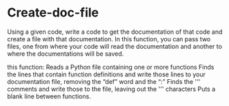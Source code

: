 # Create-doc-file
Using a given code, write a code to get the documentation of that code and create a file with that documentation. 
In this function, you can pass two files, one from where your code will read the documentation and another to where the documentations will be saved. 

this function: 
Reads a Python file containing one or more functions
Finds the lines that contain function definitions and write those lines to your documentation file, removing the “def” word and the “:”
Finds the ''' comments and write those to the file, leaving out the ''' characters
Puts a blank line between functions.
